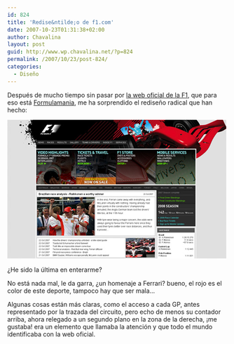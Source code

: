 ```yaml
---
id: 824
title: 'Redise&ntilde;o de f1.com'
date: 2007-10-23T01:31:38+02:00
author: Chavalina
layout: post
guid: http://www.wp.chavalina.net/?p=824
permalink: /2007/10/23/post-824/
categories:
  - Diseño
---
```

Despu&eacute;s de mucho tiempo sin pasar por <a href="http://www.f1.com" target="_blank">la web oficial de la F1</a>, que para eso est&aacute; <a href="http://formulamania.com/" target="_blank">Formulamania</a>, me ha sorprendido el redise&ntilde;o radical que han hecho:

<p class="imgcentro">
  <img src="/imagenes/fotos/f1-com.jpg" alt="Redise&ntilde;o de la p&aacute;gina de F1.com" />
</p>

&iquest;He sido la &uacute;ltima en enterarme?

No est&aacute; nada mal, le da garra, &iquest;un homenaje a Ferrari? bueno, el rojo es el color de este deporte, tampoco hay que ser mala&#8230;

Algunas cosas est&aacute;n m&aacute;s claras, como el acceso a cada GP, antes representado por la trazada del circuito, pero echo de menos su contador arriba, ahora relegado a un segundo plano en la zona de la derecha, &iexcl;me gustaba! era un elemento que llamaba la atenci&oacute;n y que todo el mundo identificaba con la web oficial.